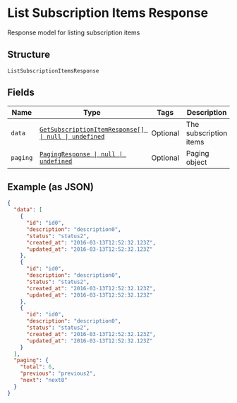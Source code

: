 
# List Subscription Items Response

Response model for listing subscription items

## Structure

`ListSubscriptionItemsResponse`

## Fields

| Name | Type | Tags | Description |
|  --- | --- | --- | --- |
| `data` | [`GetSubscriptionItemResponse[] \| null \| undefined`](../../doc/models/get-subscription-item-response.md) | Optional | The subscription items |
| `paging` | [`PagingResponse \| null \| undefined`](../../doc/models/paging-response.md) | Optional | Paging object |

## Example (as JSON)

```json
{
  "data": [
    {
      "id": "id0",
      "description": "description0",
      "status": "status2",
      "created_at": "2016-03-13T12:52:32.123Z",
      "updated_at": "2016-03-13T12:52:32.123Z"
    },
    {
      "id": "id0",
      "description": "description0",
      "status": "status2",
      "created_at": "2016-03-13T12:52:32.123Z",
      "updated_at": "2016-03-13T12:52:32.123Z"
    },
    {
      "id": "id0",
      "description": "description0",
      "status": "status2",
      "created_at": "2016-03-13T12:52:32.123Z",
      "updated_at": "2016-03-13T12:52:32.123Z"
    }
  ],
  "paging": {
    "total": 6,
    "previous": "previous2",
    "next": "next8"
  }
}
```

